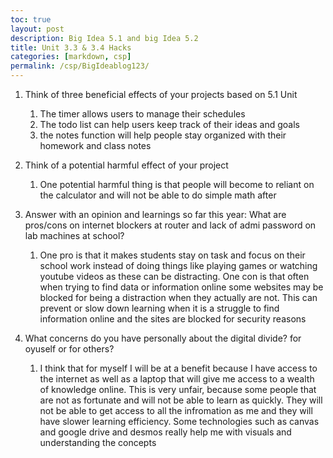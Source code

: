 ```yaml
---
toc: true
layout: post
description: Big Idea 5.1 and big Idea 5.2
title: Unit 3.3 & 3.4 Hacks
categories: [markdown, csp]
permalink: /csp/BigIdeablog123/
---
```


1. Think of three beneficial effects of your projects based on 5.1 Unit
   1. The timer allows users to manage their schedules
   2. The todo list can help users keep track of their ideas and goals
   3. the notes function will help people stay organized with their homework and class notes
   
2. Think of a potential harmful effect of your project
   1. One potential harmful thing is that people will become to reliant on the calculator and will not be able to do simple math after
   
3. Answer with an opinion and learnings so far this year: What are pros/cons on internet blockers at router and lack of admi password on lab machines at school?
   1. One pro is that it makes students stay on task and focus on their school work instead of doing things like playing games or watching youtube videos as these can be distracting. One con is that often when trying to find data or information online some websites may be blocked for being a distraction when they actually are not. This can prevent or slow down learning when it is a struggle to find information online and the sites are blocked for security reasons
4. What concerns do you have personally about the digital divide? for oyuself or for others?
   1. I think that for myself I will be at a benefit because I have access to the internet as well as a laptop that will give me access to a wealth of knowledge online. This is very unfair, because some people that are not as fortunate and will not be able to learn as quickly. They will not be able to get access to all the infromation as me and they will have slower learning efficiency. Some technologies such as canvas and google drive and desmos really help me with visuals and understanding the concepts
